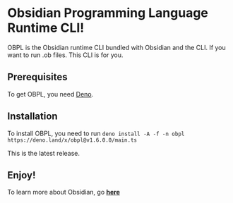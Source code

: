 # Obsidian Programming Language Runtime CLI!

OBPL is the Obsidian runtime CLI bundled with Obsidian and the CLI. If you want to run .ob files. This CLI is for you.

## Prerequisites

To get OBPL, you need [Deno](https://deno.land/).

## Installation

To install OBPL, you need to run ``deno install -A -f -n obpl https://deno.land/x/obpl@v1.6.0.0/main.ts``

This is the latest release.

## Enjoy!

To learn more about Obsidian, go **[here](https://citrine.geodax.ca/)**
